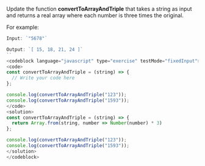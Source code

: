Update the function **convertToArrayAndTriple** that takes a string as input and returns a real array where each number is three times the original.

For example:
```js
Input: `"5678"`

Output: `[ 15, 18, 21, 24 ]`
``
<codeblock language="javascript" type="exercise" testMode="fixedInput">
<code>
const convertToArrayAndTriple = (string) => {
  // Write your code here
};

console.log(convertToArrayAndTriple("123"));
console.log(convertToArrayAndTriple("1593"));
</code>
<solution>
const convertToArrayAndTriple = (string) => {
  return Array.from(string, number => Number(number) * 3)
};

console.log(convertToArrayAndTriple("123"));
console.log(convertToArrayAndTriple("1593"));
</solution>
</codeblock>
